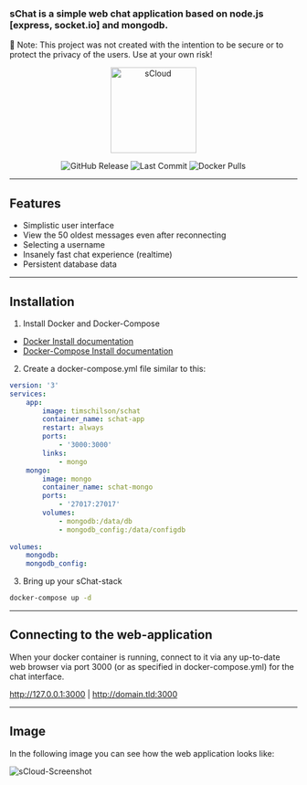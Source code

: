 ### sChat is a simple web chat application based on node.js [express, socket.io] and mongodb.

📢 Note: This project was not created with the intention to be secure or to protect the privacy of the users. Use at your own risk!

<p align="center">
        <img src="https://i.imgur.com/SCJbHwy.png" height="150" alt="sCloud">
    </a>
</p>

<p align="center">
    <img src="https://img.shields.io/github/v/release/timschilson/schat" alt="GitHub Release">
    <img src="https://img.shields.io/github/last-commit/timschilson/schat" alt="Last Commit">
    <img src="https://img.shields.io/docker/pulls/timschilson/schat" alt="Docker Pulls">
</p>

---

## Features

- Simplistic user interface
- View the 50 oldest messages even after reconnecting
- Selecting a username
- Insanely fast chat experience (realtime)
- Persistent database data

---

## Installation

1. Install Docker and Docker-Compose

- [Docker Install documentation](https://docs.docker.com/install/)
- [Docker-Compose Install documentation](https://docs.docker.com/compose/install/)

2. Create a docker-compose.yml file similar to this:

```yml
version: '3'
services: 
    app:
        image: timschilson/schat
        container_name: schat-app
        restart: always
        ports: 
            - '3000:3000'
        links:
            - mongo
    mongo:
        image: mongo
        container_name: schat-mongo
        ports: 
            - '27017:27017'
        volumes:
            - mongodb:/data/db
            - mongodb_config:/data/configdb
            
volumes:
    mongodb:
    mongodb_config:
```

3. Bring up your sChat-stack

```bash
docker-compose up -d
```

---

## Connecting to the web-application

When your docker container is running, connect to it via any up-to-date web browser via port 3000 (or as specified in docker-compose.yml) for the chat interface.

http://127.0.0.1:3000 | http://domain.tld:3000

---

## Image

In the following image you can see how the web application looks like:

<img src="https://i.imgur.com/DuomlAs.png" alt="sCloud-Screenshot">